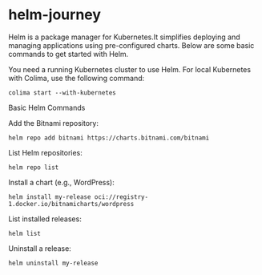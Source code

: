 # helm-journey

Helm is a package manager for Kubernetes.It simplifies deploying and managing applications using pre-configured charts. Below are some basic commands to get started with Helm.

You need a running Kubernetes cluster to use Helm. For local Kubernetes with Colima, use the following command:
``` 
colima start --with-kubernetes
 ```

Basic Helm Commands

Add the Bitnami repository:
```
helm repo add bitnami https://charts.bitnami.com/bitnami
```

List Helm repositories:
```
helm repo list
```

Install a chart (e.g., WordPress):
```
helm install my-release oci://registry-1.docker.io/bitnamicharts/wordpress
```

List installed releases:
```
helm list
```

Uninstall a release:
```
helm uninstall my-release
```
